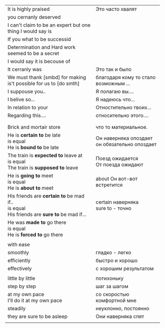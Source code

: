 
|                                                                                                     |                                                  |
| --------------------------------------------------------------------------------------------------- | ------------------------------------------------ |
| It is highly praised                                                                                | Это часто хвалят                                 |
| you cernanly deserved                                                                               |                                                  |
| I can't claim to be an expert but one thing I would say is                                          |                                                  |
| If you what to be successid                                                                         |                                                  |
| Determination and Hard work seemed to be a secret                                                   |                                                  |
| I would say it is becouse of                                                                        |                                                  |
| It cerranly was                                                                                     | Это так и было                                   |
| We must thank [smbd] for making is't possible for us to [do smth]                                   | благодаря кому то стало возможным ...            |
| I suppouse you..                                                                                    | Я полагаю вы....                                 |
| I belive so...                                                                                      | Я надеюсь что...                                 |
| In relation to your                                                                                 | Отностительно твоих...                           |
| Regarding this....                                                                                  | относительно этого....                           |
|                                                                                                     |                                                  |
|                                                                                                     |                                                  |
| Brick and mortair store                                                                             | что то материальное.                             |
| He is **certain to** be late<br>is equal<br>He is **bound to** be late                              | Он наверняка опоздает<br>он обязательно опоздает |
| The  train is **expected to** leave at<br>is equal<br>The train is **supposed to** leave            | Поезд ожидается<br>От поезда ожидают             |
| He is **going to** meet<br>is equal<br>He is **about to** meet                                      | about Он вот-вот встретится                      |
| His friends are **certain to** be mad if..<br> is equal<br>His friends are **sure to** be mad if... | certain наверняка<br>sure to - точно             |
| He was **made to** go there<br>is equal<br>He is **forced to** go there                             |                                                  |
|                                                                                                     |                                                  |
| with ease                                                                                           |                                                  |
| smoothly                                                                                            | гладко - легко                                   |
| efficiently                                                                                         | быстро и хорошо                                  |
| effectively                                                                                         | с хорошим результатом                            |
|                                                                                                     |                                                  |
| little by little                                                                                    | потихоньку                                       |
| step by step                                                                                        | шаг за шагом                                     |
| at my own pace<br>I'll do it at my own pace                                                         | со скоростью комфортной мне                      |
| steadily                                                                                            | неуклонно, постоянно                             |
| they are sure to be asleep                                                                          | Они наверняка спят                               |
|                                                                                                     |                                                  |


 